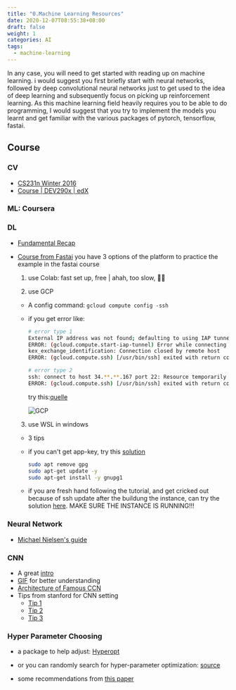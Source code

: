 ```yaml
---
title: "0.Machine Learning Resources"
date: 2020-12-07T08:55:38+08:00
draft: false
weight: 1
categories: AI
tags:
  - machine-learning
---
```


In any case, you will need to get started with reading up on machine learning. i would suggest you first briefly start with neural networks, followed by deep convolutional neural networks just to get used to the idea of deep learning and subsequently focus on picking up reinforcement learning. As this machine learning field heavily requires you to be able to do programming, I would suggest that you try to implement the models you learnt and get familiar with the various packages of pytorch, tensorflow, fastai.

## Course

### CV
- [CS231n Winter 2016](https://www.youtube.com/watch?v=NfnWJUyUJYU)
- [Course | DEV290x | edX](https://courses.edx.org/courses/course-v1:Microsoft+DEV290x+1T2020a/course/)
### ML: Coursera
### DL

- [Fundamental Recap](https://deeplizard.com/learn/video/gZmobeGL0Yg)

- [Course from Fastai](https://course.fast.ai/)
  you have 3 options of the platform to practice the example in the fastai course

  1. use Colab: fast set up, free | ahah, too slow, 👋🏻

  2. use GCP

    - A config command: `gcloud compute config -ssh`  			

    - if you get error like:

      ```bash
      # error type 1
      External IP address was not found; defaulting to using IAP tunneling.
      ERROR: (gcloud.compute.start-iap-tunnel) Error while connecting [4033: u'not authorized'].
      kex_exchange_identification: Connection closed by remote host
      ERROR: (gcloud.compute.ssh) [/usr/bin/ssh] exited with return code [255].
      
      # error type 2
      ssh: connect to host 34.**.**.167 port 22: Resource temporarily unavailable
      ERROR: (gcloud.compute.ssh) [/usr/bin/ssh] exited with return code [255].
      ```

      try this:[quelle](https://stackoverflow.com/questions/26193535/error-gcloud-compute-ssh-usr-bin-ssh-exited-with-return-code-255#:~:text=If%20you%20have%20installed%20gcloud%20without%20sudo%2C%20you%20can%20omit%20sudo%20.&text=255%20is%20the%20interactive%20ssh,executed%20in%20the%20ssh%20session.&text=Go%20to%20your%20google%20cloud,tab%20and%20click%20on%20edit.)

      ![GCP](/general/gcp.png)

  3. use WSL in windows

    - 3 tips

    - if  you can't get app-key, try this [solution](https://stackoverflow.com/questions/46673717/gpg-cant-connect-to-the-agent-ipc-connect-call-failed)

      ```bash
      sudo apt remove gpg
      sudo apt-get update -y
      sudo apt-get install -y gnupg1
      ```

    - if you are fresh hand following the tutorial, and get cricked out because of ssh update after the buildung the instance, can try the solution [here](https://stackoverflow.com/questions/26193535/error-gcloud-compute-ssh-usr-bin-ssh-exited-with-return-code-255#:~:text=If%20you%20have%20installed%20gcloud%20without%20sudo%2C%20you%20can%20omit%20sudo%20.&text=255%20is%20the%20interactive%20ssh,executed%20in%20the%20ssh%20session.&text=Go%20to%20your%20google%20cloud,tab%20and%20click%20on%20edit.). MAKE SURE THE INSTANCE IS RUNNING!!!

### Neural Network
- [Michael Nielsen's guide](http://neuralnetworksanddeeplearning.com/index.html)

### CNN
- A great [intro](https://towardsdatascience.com/a-comprehensive-guide-to-convolutional-neural-networks-the-eli5-way-3bd2b1164a53)
- [GIF](https://github.com/vdumoulin/conv_arithmetic) for better understanding
- [Architecture of Famous CCN](https://medium.com/@RaghavPrabhu/cnn-architectures-lenet-alexnet-vgg-googlenet-and-resnet-7c81c017b848#:~:text=VGG%2D16%20is%20a%20simpler,2%20with%20stride%20of%202.&text=The%20winner%20of%20ILSVRC%202014,also%20known%20as%20Inception%20Module.)
- Tips from stanford for CNN setting
    - [Tip 1](https://cs231n.github.io/neural-networks-1/)
    - [Tip 2](https://cs231n.github.io/neural-networks-2/)
    - [Tip 3](https://cs231n.github.io/neural-networks-3/)

### Hyper Parameter Choosing

- a package to help adjust: [Hyperopt](http://hyperopt.github.io/hyperopt/)

- or you can randomly search for hyper-parameter optimization: [source](https://dl.acm.org/doi/10.5555/2188385.2188395)

- some recommendations from [this paper](https://arxiv.org/abs/1206.5533)  